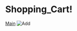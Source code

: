 # Shopping_Cart!
[Main](https://github.com/abouzarijaz89/Shopping_Cart/assets/126200219/c2ee897b-df42-439e-8d43-9f63679b3b79)
![Add](https://github.com/abouzarijaz89/Shopping_Cart/assets/126200219/f89410f2-9fd0-41dd-9d53-308ebf3e096a)

